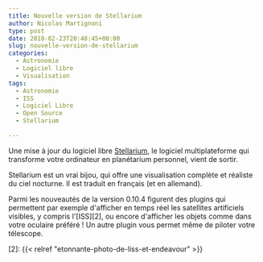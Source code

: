 ```yaml
---
title: Nouvelle version de Stellarium
author: Nicolas Martignoni
type: post
date: 2010-02-23T20:48:45+00:00
slug: nouvelle-version-de-stellarium
categories:
  - Astronomie
  - Logiciel libre
  - Visualisation
tags:
  - Astronomie
  - ISS
  - Logiciel Libre
  - Open Source
  - Stellarium

---
```

Une mise à jour du logiciel libre [Stellarium][1], le logiciel multiplateforme qui transforme votre ordinateur en planétarium personnel, vient de sortir.

Stellarium est un vrai bijou, qui offre une visualisation complète et réaliste du ciel nocturne. Il est traduit en français (et en allemand).

Parmi les nouveautés de la version 0.10.4 figurent des plugins qui permettent par exemple d'afficher en temps réel les satellites artificiels visibles, y compris l'[ISS][2], ou encore d'afficher les objets comme dans votre oculaire préféré ! Un autre plugin vous permet même de piloter votre télescope.

 [1]: https://www.stellarium.org/
 [2]: {{< relref "etonnante-photo-de-liss-et-endeavour" >}}

<!--more-->
